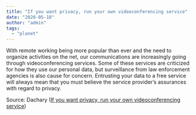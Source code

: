```yaml
---
title: "If you want privacy, run your own videoconferencing service"
date: "2020-05-18"
author: "admin"
tags: 
  - "planet"
---
```


With remote working being more popular than ever and the need to organize activities on the net, our communications are increasingly going through videoconferencing services. Some of these services are criticized for how they use our personal data, but surveillance from law enforcement agencies is also cause for concern. Entrusting your data to a free service will always mean that you must believe the service provider’s assurances with regard to privacy.

Source: Dachary ([If you want privacy, run your own videoconferencing service](https://dachary.org/blog/2020/05/18/videoconference/))
